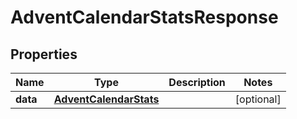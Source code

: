 

# AdventCalendarStatsResponse

## Properties

Name | Type | Description | Notes
------------ | ------------- | ------------- | -------------
**data** | [**AdventCalendarStats**](AdventCalendarStats.md) |  |  [optional]



